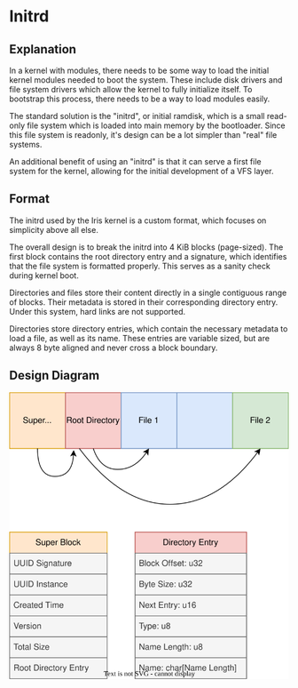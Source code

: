# Initrd

## Explanation

In a kernel with modules, there needs to be some way to load the initial kernel modules needed to boot the system. These
include disk drivers and file system drivers which allow the kernel to fully initialize itself. To bootstrap this
process, there needs to be a way to load modules easily.

The standard solution is the "initrd", or initial ramdisk, which is a small read-only file system which is loaded into
main memory by the bootloader. Since this file system is readonly, it's design can be a lot simpler than "real" file
systems.

An additional benefit of using an "initrd" is that it can serve a first file system for the kernel, allowing for the
initial development of a VFS layer.

## Format

The initrd used by the Iris kernel is a custom format, which focuses on simplicity above all else.

The overall design is to break the initrd into 4 KiB blocks (page-sized). The first block contains the root directory
entry and a signature, which identifies that the file system is formatted properly. This serves as a sanity check during
kernel boot.

Directories and files store their content directly in a single contiguous range of blocks. Their metadata is stored in
their corresponding directory entry. Under this system, hard links are not supported.

Directories store directory entries, which contain the necessary metadata to load a file, as well as its name. These
entries are variable sized, but are always 8 byte aligned and never cross a block boundary.

## Design Diagram

![](/docs/assets/initrd.drawio.svg)
